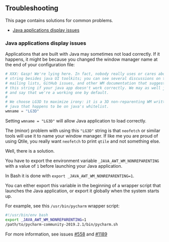 ## Troubleshooting
This page contains solutions for common problems.

- [Java applications display issues](#java-applications-display-issues)

### Java applications display issues
Applications that are built with Java may sometimes not load correctly.
If it happens, it might be because you changed the window manager name
at the end of your configuration file:

```python
# XXX: Gasp! We're lying here. In fact, nobody really uses or cares about this
# string besides java UI toolkits; you can see several discussions on the
# mailing lists, GitHub issues, and other WM documentation that suggest setting
# this string if your java app doesn't work correctly. We may as well just lie
# and say that we're a working one by default.
#
# We choose LG3D to maximize irony: it is a 3D non-reparenting WM written in
# java that happens to be on java's whitelist.
wmname = "LG3D"
```

Setting `wmname = "LG3D"` will allow Java application to load correctly.

The (minor) problem with using this `"LG3D"` string
is that `neofetch` or similar tools will use it to name
your window manager.
If like me you are proud of using Qtile,
you really want `neofetch` to print `qtile` and not something else.

Well, there is a solution.

You have to export the environment variable `_JAVA_AWT_WM_NONREPARENTING`
with a value of `1` before launching your Java application.

In Bash it is done with `export _JAVA_AWT_WM_NONREPARENTING=1`.

You can either export this variable in the beginning of a wrapper script
that launches the Java application, or export it globally when the system
starts up.

For example, see this `/usr/bin/pycharm` wrapper script:

```bash
#!/usr/bin/env bash
export _JAVA_AWT_WM_NONREPARENTING=1
/path/to/pycharm-community-2019.2.1/bin/pycharm.sh
```

For more information,
see issues [#558](https://github.com/qtile/qtile/issues/558)
and [#1189](https://github.com/qtile/qtile/issues/1189)

